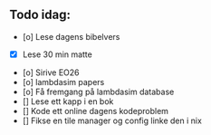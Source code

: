 ## Todo idag:

- [o] Lese dagens bibelvers
- [x] Lese 30 min matte
- [o] Sirive EO26
- [o] lambdasim papers
- [o] Få fremgang på lambdasim database
- [] Lese ett kapp i en bok
- [] Kode ett online dagens kodeproblem
- [] Fikse en tile manager og config linke den i nix
